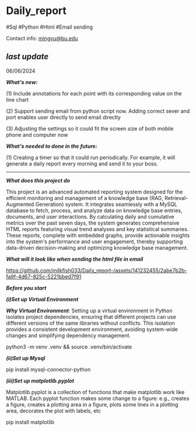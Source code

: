 # Daily_report
#Sql #Python #Html #Email sending

Contact info: mingyu@bu.edu


***last update***
----------------------------------------------------------------------------------------------------------------------------------------------------
06/06/2024


***What's new:***

(1) Include annotations for each point with its corresponding value on the line chart

(2) Support sending email from python script now. Adding correct sever and port enables user directly to send email directly

(3) Adjusting the settings so it could fit the screen size of both mobile phone and computer now 

***What's needed to done in the future:***

(1) Creating a timer so that it could run periodically. For example, it will generate a daily report every morning and send it to your boss. 

----------------------------------------------------------------------------------------------------------------------------------------------------
***What does this project do***

This project is an advanced automated reporting system designed for the efficient monitoring and management of a knowledge base (RAG, Retrieval-Augmented Generation) system. It integrates seamlessly with a MySQL database to fetch, process, and analyze data on knowledge base entries, documents, and user interactions. By calculating daily and cumulative metrics over the past seven days, the system generates comprehensive HTML reports featuring visual trend analyses and key statistical summaries. These reports, complete with embedded graphs, provide actionable insights into the system's performance and user engagement, thereby supporting data-driven decision-making and optimizing knowledge base management.

***What will it look like when sending the html file in email***


https://github.com/milkfish033/Daily_report-/assets/141232455/2abe7b2b-fa9f-4d67-825c-5221bbed7f91


***Before you start***

***(i)Set up Virtual Environment***

***Why Virtual Environment***: Setting up a virtual environment in Python isolates project dependencies, ensuring that different projects can use different versions of the same libraries without conflicts. This isolation provides a consistent development environment, avoiding system-wide changes and simplifying dependency management.

python3 -m venv .venv && source .venv/bin/activate

***(ii)Set up Mysql***

pip install mysql-connector-python

***(iii)Set up matplotlib.pyplot***

Matplotlib.pyplot is a collection of functions that make matplotlib work like MATLAB. Each pyplot function makes some change to a figure: e.g., creates a figure, creates a plotting area in a figure, plots some lines in a plotting area, decorates the plot with labels, etc

pip install matplotlib

